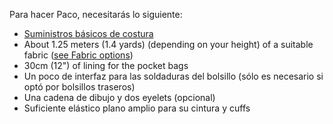 Para hacer Paco, necesitarás lo siguiente:

- [Suministros básicos de costura](/docs/sewing/basic-sewing-supplies)
- About 1.25 meters (1.4 yards) (depending on your height) of a suitable fabric ([see Fabric options](/docs/patterns/paco/fabric))
- 30cm (12") of lining for the pocket bags
- Un poco de interfaz para las soldaduras del bolsillo (sólo es necesario si optó por bolsillos traseros)
- Una cadena de dibujo y dos eyelets (opcional)
- Suficiente elástico plano amplio para su cintura y cuffs
